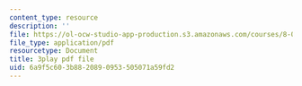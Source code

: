 ```yaml
---
content_type: resource
description: ''
file: https://ol-ocw-studio-app-production.s3.amazonaws.com/courses/8-01sc-classical-mechanics-fall-2016/6a9f5c603b8820890953505071a59fd2_PQfYJ2TjpEU.pdf
file_type: application/pdf
resourcetype: Document
title: 3play pdf file
uid: 6a9f5c60-3b88-2089-0953-505071a59fd2
---
```

